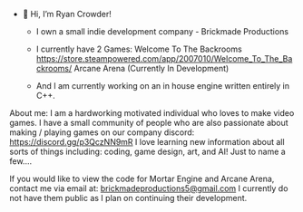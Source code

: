 - 👋 Hi, I’m Ryan Crowder!
  - I own a small indie development company - Brickmade Productions
  - I currently have 2 Games:
     Welcome To The Backrooms https://store.steampowered.com/app/2007010/Welcome_To_The_Backrooms/
     Arcane Arena (Currently In Development)
    
  - And I am currently working on an in house engine written entirely in C++.
  
About me:
I am a hardworking motivated individual who loves to make video games. I have a small community of people who are also passionate about making / playing games on our company discord: https://discord.gg/p3QczNN9mR
I love learning new information about all sorts of things including: coding, game design, art, and AI! Just to name a few....

If you would like to view the code for Mortar Engine and Arcane Arena, contact me via email at: brickmadeproductions5@gmail.com
I currently do not have them public as I plan on continuing their development.


